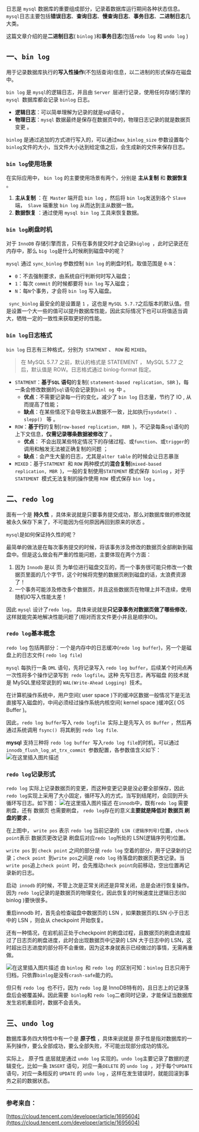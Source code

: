 ﻿日志是 `mysql` 数据库的重要组成部分，记录着数据库运行期间各种状态信息。`mysql`日志主要包括**错误日志**、**查询日志**、**慢查询日志**、**事务日志**、**二进制日志**几大类。

这篇文章介绍的是**二进制日志**( `binlog` )和**事务日志**(包括`redo log` 和 `undo log` )

## 一、`bin log`
用于记录数据库执行的**写入性操作**(不包括查询)信息，以二进制的形式保存在磁盘中。

`bin log` 是 `mysql`的逻辑日志，并且由 `Server `层进行记录，使用任何存储引擎的 `mysql `数据库都会记录 `binlog` 日志。

 - **逻辑日志**：可以简单理解为记录的就是sql语句 。
 - **物理日志**：`mysql` 数据最终是保存在数据页中的，物理日志记录的就是数据页变更 。

`binlog` 是通过追加的方式进行写入的，可以通过`max_binlog_size` 参数设置每个` binlog`文件的大小，当文件大小达到给定值之后，会生成新的文件来保存日志。

### `bin log`使用场景
在实际应用中， `bin log` 的主要使用场景有两个，分别是 **主从复制** 和 **数据恢复** 。

 1. **主从复制** ：在` Master` 端开启 `bin log` ，然后将 `bin log`发送到各个 `Slave` 端，` Slave` 端重放 `bin log` 从而达到主从数据一致。
 2. **数据恢复** ：通过使用 `mysql bin log` 工具来恢复数据。

### `bin log`刷盘时机
对于 `InnoDB` 存储引擎而言，只有在事务提交时才会记录`biglog `，此时记录还在内存中，那么 `big log`是什么时候刷到磁盘中的呢？

`mysql` 通过 `sync_binlog` 参数控制 `bin log` 的刷盘时机，取值范围是 `0-N`：
- `0`：不去强制要求，由系统自行判断何时写入磁盘；
- `1`：每次 `commit` 的时候都要将 `bin log` 写入磁盘；
- `N`：每`N`个事务，才会将 `bin log` 写入磁盘。

` sync_binlog` 最安全的是设置是 `1` ，这也是 `MySQL 5.7.7`之后版本的默认值。但是设置一个大一些的值可以提升数据库性能，因此实际情况下也可以将值适当调大，牺牲一定的一致性来获取更好的性能。

### `bin log`日志格式
`bin log` 日志有三种格式，分别为` STATMENT` 、 `ROW` 和 `MIXED`。

> 在 MySQL 5.7.7 之前，默认的格式是 STATEMENT ， MySQL 5.7.7 之后，默认值是 ROW。日志格式通过 binlog-format 指定。

 - `STATMENT`：**基于`SQL` 语句**的复制( `statement-based replication, SBR` )，每一条会修改数据的`sql`语句会记录到`binl og `中  。
	 - **优点**：不需要记录每一行的变化，减少了 `bin log` 日志量，节约了  IO  , 从而提高了性能；
	 - **缺点**：在某些情况下会导致主从数据不一致，比如执行`sysdate() 、  slepp() ` 等 。
- `ROW`：**基于行**的复制(`row-based replication, RBR `)，不记录每条`sql`语句的上下文信息，**仅需记录哪条数据被修改**了 。
	- **优点**： 不会出现某些特定情况下的存储过程、或`function`、或`trigger`的调用和触发无法被正确复制的问题 ；
	- **缺点**：会产生大量的日志，尤其是` alter table ` 的时候会让日志暴涨
- `MIXED`：基于`STATMENT `和 `ROW` 两种模式的**混合复制**(`mixed-based replication, MBR `)，一般的复制使用`STATEMENT` 模式保存` binlog` ，对于 `STATEMENT `模式无法复制的操作使用 `ROW `模式保存 `bin log`	。

## 二、`redo log`
面有一个是 **持久性** ，具体来说就是只要事务提交成功，那么对数据库做的修改就被永久保存下来了，不可能因为任何原因再回到原来的状态 。

`mysql`是如何保证持久性的呢？

最简单的做法是在每次事务提交的时候，将该事务涉及修改的数据页全部刷新到磁盘中。但是这么做会有严重的性能问题，主要体现在两个方面：

 1. 因为 `Innodb` 是以 页 为单位进行磁盘交互的，而一个事务很可能只修改一个数据页里面的几个字节，这个时候将完整的数据页刷到磁盘的话，太浪费资源了！
 2. 一个事务可能涉及修改多个数据页，并且这些数据页在物理上并不连续，使用随机IO写入性能太差！

因此 `mysql` 设计了` redo log `， 具体来说就是**只记录事务对数据页做了哪些修改**，这样就能完美地解决性能问题了(相对而言文件更小并且是顺序IO)。

### `redo log`基本概念
`redo log` 包括两部分：一个是内存中的日志缓冲(` redo log buffer `)，另一个是磁盘上的日志文件( `redo log file`)

`mysql` 每执行一条 `DML` 语句，先将记录写入 `redo log buffer`，后续某个时间点再一次性将多个操作记录写到` redo logfile`。这种 先写日志，再写磁盘 的技术就是 MySQL里经常说到的 `WAL(Write-Ahead Logging) `技术。

在计算机操作系统中，用户空间( user space )下的缓冲区数据一般情况下是无法直接写入磁盘的，中间必须经过操作系统内核空间( kernel space )缓冲区( OS Buffer )。

因此，` redo log buffer `写入 `redo logfile `实际上是先写入 `OS Buffer` ，然后再通过系统调用 `fsync() `将其刷到 `redo log file`.

**mysql** 支持三种将 `redo log buffer `写入` redo log file `的时机，可以通过 `innodb_flush_log_at_trx_commit `参数配置，各参数值含义如下：
![在这里插入图片描述](https://img-blog.csdnimg.cn/20201206164117704.png?x-oss-process=image/watermark,type_ZmFuZ3poZW5naGVpdGk,shadow_10,text_aHR0cHM6Ly9ibG9nLmNzZG4ubmV0L3dlaXhpbl80MzIwNzAyNQ==,size_16,color_FFFFFF,t_70)
### `redo log`记录形式
`redo log` 实际上记录数据页的变更，而这种变更记录是没必要全部保存，因此 `redo log`实现上采用了大小固定，循环写入的方式，当写到结尾时，会回到开头循环写日志。如下图：
![在这里插入图片描述](https://img-blog.csdnimg.cn/20201206164235402.png?x-oss-process=image/watermark,type_ZmFuZ3poZW5naGVpdGk,shadow_10,text_aHR0cHM6Ly9ibG9nLmNzZG4ubmV0L3dlaXhpbl80MzIwNzAyNQ==,size_16,color_FFFFFF,t_70)
在`innodb`中，既有`redo log` 需要刷盘，还有 数据页 也需要刷盘， `redo log`存在的意义**主要就是降低对 数据页 刷盘的要求** 。

在上图中， `write pos` 表示 `redo log` 当前记录的` LSN (逻辑序列号)`位置，` check point `表示 数据页更改记录 刷盘后对应` redo log `所处的 LSN(逻辑序列号)位置。

`write pos` 到 `check point` 之间的部分是 `redo log` 空着的部分，用于记录新的记录；`check point `到` write pos `之间是 `redo log` 待落盘的数据页更改记录。当 `write pos`追上`check point `时，会先推动` check point `向前移动，空出位置再记录新的日志。

启动` innodb` 的时候，不管上次是正常关闭还是异常关闭，总是会进行恢复操作。因为 `redo log`记录的是数据页的物理变化，因此恢复的时候速度比逻辑日志(如 binlog )要快很多。

重启innodb 时，首先会检查磁盘中数据页的 LSN ，如果数据页的LSN 小于日志中的 LSN ，则会从 checkpoint 开始恢复。

还有一种情况，在宕机前正处于checkpoint 的刷盘过程，且数据页的刷盘进度超过了日志页的刷盘进度，此时会出现数据页中记录的 LSN 大于日志中的 LSN，这时超出日志进度的部分将不会重做，因为这本身就表示已经做过的事情，无需再重做。

![在这里插入图片描述](https://img-blog.csdnimg.cn/2020120616461746.png?x-oss-process=image/watermark,type_ZmFuZ3poZW5naGVpdGk,shadow_10,text_aHR0cHM6Ly9ibG9nLmNzZG4ubmV0L3dlaXhpbl80MzIwNzAyNQ==,size_16,color_FFFFFF,t_70)
由 `binlog `和 `redo log `的区别可知：`binlog` 日志只用于归档，只依靠` binlog `是没有` crash-safe `能力的。

但只有 `redo log `也不行，因为 `redo log` 是 InnoDB特有的，且日志上的记录落盘后会被覆盖掉。因此需要` binlog`和 `redo log`二者同时记录，才能保证当数据库发生宕机重启时，数据不会丢失。

## 三、`undo log`
数据库事务四大特性中有一个是 **原子性** ，具体来说就是 原子性是指对数据库的一系列操作，要么全部成功，要么全部失败，不可能出现部分成功的情况。

实际上， 原子性 底层就是通过 `undo log` 实现的。`undo log`主要记录了数据的逻辑变化，比如一条 `INSERT` 语句，对应一条`DELETE` 的 `undo log `，对于每个` UPDATE `语句，对应一条相反的 `UPDATE` 的 `undo log` ，这样在发生错误时，就能回滚到事务之前的数据状态。

***
### 参考来自：

[https://cloud.tencent.com/developer/article/1695604](https://cloud.tencent.com/developer/article/1695604)
